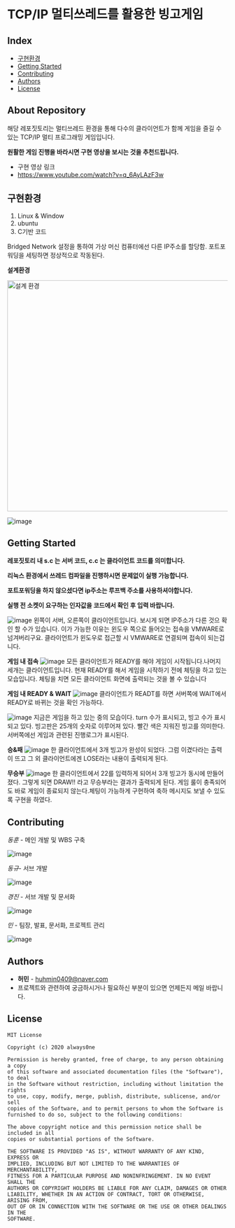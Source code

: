 # TCP/IP 멀티쓰레드를 활용한 빙고게임
## Index
  - [구현환경](#구현환경) 
  - [Getting Started](#getting-started)
  - [Contributing](#contributing)
  - [Authors](#authors)
  - [License](#license)
<!--  Other options to write Readme
  - [Deployment](#deployment)
  - [Used or Referenced Projects](Used-or-Referenced-Projects)
-->
## About Repository
<!--Wirte one paragraph of project description -->  
해당 레포짓토리는 멀티쓰레드 환경을 통해 다수의 클라이언트가 함께 게임을 즐길 수 있는 TCP/IP 멀티 프로그래밍 게임입니다. 

**원활한 게임 진행을 바라시면 구현 영상을 보시는 것을 추천드립니다.**

- 구현 영상 링크
- https://www.youtube.com/watch?v=q_6AyLAzF3w

## 구현환경
1. Linux & Window
2. ubuntu
3. C기반 코드

Bridged Network 설정을 통하여 가상 머신 컴퓨터에선 다른 IP주소를 할당함.
포트포워딩을 세팅하면 정상적으로 작동된다.

**설계환경**

<img width="528" alt="설계 환경" src="https://user-images.githubusercontent.com/54930877/123048618-8d132a80-d439-11eb-8888-c19103749036.PNG">

![image](https://user-images.githubusercontent.com/54930877/123050405-a2895400-d43b-11eb-8096-9c38db200f19.png)


## Getting Started
**레포짓토리 내 s.c 는 서버 코드, c.c 는 클라이언트 코드를 의미합니다.** 

**리눅스 환경에서 쓰레드 컴파일을 진행하시면 문제없이 실행 가능합니다.**

**포트포워딩을 하지 않으셨다면 ip주소는 루프백 주소를 사용하셔야합니다.**

**실행 전 소켓이 요구하는 인자값을 코드에서 확인 후 입력 바랍니다.** 

![image](https://user-images.githubusercontent.com/54930877/123049079-1d516f80-d43a-11eb-8d3b-a470b4e83f70.png)
왼쪽이 서버, 오른쪽이 클라이언트입니다. 
보시게 되면 IP주소가 다른 것으 확인 할 수가 있습니다. 이가 가능한 이유는 
윈도우 쪽으로 들어오는 접속을 VMWARE로 넘겨버리구요. 클라이언트가 윈도우로 접근할 시 
VMWARE로 연결되며 접속이 되는겁니다. 

**게임 내 접속**
![image](https://user-images.githubusercontent.com/54930877/123049198-440fa600-d43a-11eb-9772-e6a73c818980.png)
모든 클라이언트가 READY를 해야 게임이 시작됩니다.나머지 세개는 클라이언트입니다. 현재 READY를 해서 게임을 시작하기 전에 체팅을 하고 있는 모습입니다. 체팅을 치면 모든 클라이언트 화면에 출력되는 것을 볼 수 있습니다


**게임 내 READY & WAIT**
![image](https://user-images.githubusercontent.com/54930877/123049305-5ee21a80-d43a-11eb-957b-ed4b56bd375a.png)
클라이언트가 READT를 하면 서버쪽에 WAIT에서 READY로 바뀌는 것을 확인 가능하다.

![image](https://user-images.githubusercontent.com/54930877/123049388-76210800-d43a-11eb-8b76-bc842cb5d423.png)
지금은 게임을 하고 있는 중의 모습이다. turn 수가 표시되고, 빙고 수가 표시되고 있다. 빙고판은 25개의 숫자로 이루어져 있다. 빨간 색은 지워진 빙고를 의미한다. 서버쪽에선 게임과 관련된 진행로그가 표시된다.

**승&패**
![image](https://user-images.githubusercontent.com/54930877/123049509-981a8a80-d43a-11eb-82d5-8989a59a4bc2.png)
한 클라이언트에서 3개 빙고가 완성이 되었다.
그럼 이겼다라는 출력이 뜨고 그 외 클라이언트에겐 LOSE라는 내용이 출력되게 된다.


**무승부**
![image](https://user-images.githubusercontent.com/54930877/123049581-a9fc2d80-d43a-11eb-821e-19b0d07485f1.png)
한 클라이언트에서 22를 입력하게 되어서 3개 빙고가 동시에 만들어졌다. 그렇게 되면 
DRAW!! 라고 무승부라는 결과가 출력되게 된다.
게임 룰이 충족되어도 바로 게임이 종료되지 않는다.체팅이 가능하게 구현하여 축하 메시지도 보낼 수 있도록 구현을 하였다.


## Contributing
*동훈* - 메인 개발 및 WBS 구축

![image](https://user-images.githubusercontent.com/54930877/123050474-b6cd5100-d43b-11eb-9f55-12cd513b1fd0.png)

*동규*- 서브 개발

![image](https://user-images.githubusercontent.com/54930877/123050486-baf96e80-d43b-11eb-8d19-91f31d5e1ccf.png)


*경진* - 서브 개발 및 문서화

![image](https://user-images.githubusercontent.com/54930877/123050478-b92fab00-d43b-11eb-81b0-8e706b14ed82.png)


 *민* - 팀장, 발표, 문서화, 프로젝트 관리 
 
![image](https://user-images.githubusercontent.com/54930877/123050592-d5cbe300-d43b-11eb-8e2f-9b60a32bc1d2.png)



## Authors
  - **허민** - <huhmin0409@naver.com>
  - 프로젝트와 관련하여 궁금하시거나 필요하신 부분이 있으면 언제든지 메일 바랍니다.

## License

```
MIT License

Copyright (c) 2020 always0ne

Permission is hereby granted, free of charge, to any person obtaining a copy
of this software and associated documentation files (the "Software"), to deal
in the Software without restriction, including without limitation the rights
to use, copy, modify, merge, publish, distribute, sublicense, and/or sell
copies of the Software, and to permit persons to whom the Software is
furnished to do so, subject to the following conditions:

The above copyright notice and this permission notice shall be included in all
copies or substantial portions of the Software.

THE SOFTWARE IS PROVIDED "AS IS", WITHOUT WARRANTY OF ANY KIND, EXPRESS OR
IMPLIED, INCLUDING BUT NOT LIMITED TO THE WARRANTIES OF MERCHANTABILITY,
FITNESS FOR A PARTICULAR PURPOSE AND NONINFRINGEMENT. IN NO EVENT SHALL THE
AUTHORS OR COPYRIGHT HOLDERS BE LIABLE FOR ANY CLAIM, DAMAGES OR OTHER
LIABILITY, WHETHER IN AN ACTION OF CONTRACT, TORT OR OTHERWISE, ARISING FROM,
OUT OF OR IN CONNECTION WITH THE SOFTWARE OR THE USE OR OTHER DEALINGS IN THE
SOFTWARE.
```

